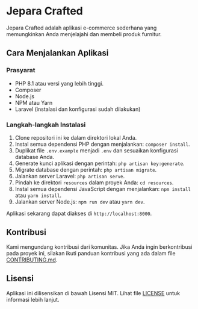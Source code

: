 # Jepara Crafted

Jepara Crafted adalah aplikasi e-commerce sederhana yang memungkinkan Anda menjelajahi dan membeli produk furnitur.

## Cara Menjalankan Aplikasi

### Prasyarat

-   PHP 8.1 atau versi yang lebih tinggi.
-   Composer
-   Node.js
-   NPM atau Yarn
-   Laravel (instalasi dan konfigurasi sudah dilakukan)

### Langkah-langkah Instalasi

1. Clone repositori ini ke dalam direktori lokal Anda.
2. Instal semua dependensi PHP dengan menjalankan: `composer install`.
3. Duplikat file `.env.example` menjadi `.env` dan sesuaikan konfigurasi database Anda.
4. Generate kunci aplikasi dengan perintah: `php artisan key:generate`.
5. Migrate database dengan perintah: `php artisan migrate`.
6. Jalankan server Laravel: `php artisan serve`.
7. Pindah ke direktori `resources` dalam proyek Anda: `cd resources`.
8. Instal semua dependensi JavaScript dengan menjalankan: `npm install` atau `yarn install`.
9. Jalankan server Node.js: `npm run dev` atau `yarn dev`.

Aplikasi sekarang dapat diakses di `http://localhost:8000`.

## Kontribusi

Kami mengundang kontribusi dari komunitas. Jika Anda ingin berkontribusi pada proyek ini, silakan ikuti panduan kontribusi yang ada dalam file [CONTRIBUTING.md](CONTRIBUTING.md).

## Lisensi

Aplikasi ini dilisensikan di bawah Lisensi MIT. Lihat file [LICENSE](LICENSE) untuk informasi lebih lanjut.
